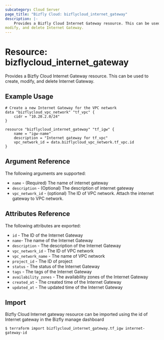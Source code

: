 ```yaml
---
subcategory: Cloud Server
page_title: "Bizfly Cloud: bizflycloud_internet_gateway"
description: |-
    Provides a Bizfly Cloud Internet Gateway resource. This can be used to create,
modify, and delete Internet Gateway.
---
```


# Resource: bizflycloud_internet_gateway

Provides a Bizfly Cloud Internet Gateway resource. This can be used to create,
modify, and delete Internet Gateway.

## Example Usage

```hcl
# Create a new Internet Gateway for the VPC network
data "bizflycloud_vpc_network" "tf_vpc" {
    cidr = "10.20.2.0/24"
}

resource "bizflycloud_internet_gateway" "tf_igw" {
    name = "igw-name"
    description = "Internet gateway for tf_vpc"
    vpc_network_id = data.bizflycloud_vpc_network.tf_vpc.id
}
```

## Argument Reference

The following arguments are supported:

-   `name` - (Required) The name of internet gateway
-   `description` - (Optional) The description of internet gateway
-   `vpc_network_id` - (optional) The ID of VPC network. Attach the internet gateway to VPC network.

## Attributes Reference

The following attributes are exported:

-   `id` - The ID of the Internet Gateway
-   `name`- The name of the Internet Gateway
-   `description` - The description of the Internet Gateway
-   `vpc_network_id` - The ID of VPC network
-   `vpc_network_name` - The name of VPC network
-   `project_id` - The ID of project
-   `status` - The status of the Internet Gateway
-   `tags` - The tags of the Internet Gateway
-   `availability_zones` - The availability zones of the Internet Gateway
-   `created_at` - The created time of the Internet Gateway
-   `updated_at` - The updated time of the Internet Gateway

## Import

Bizfly Cloud Internet gateway resource can be imported using the id of Internet gateway in the Bizfly manage dashboard

```
$ terraform import bizflycloud_internet_gateway.tf_igw internet-gateway-id
```
